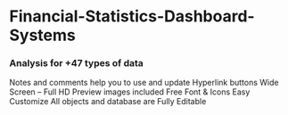 # Financial-Statistics-Dashboard-Systems
### Analysis for +47 types of data
Notes and comments help you to use and update
Hyperlink buttons
Wide Screen – Full HD
Preview images included
Free Font & Icons
Easy Customize
All objects and database are Fully Editable
